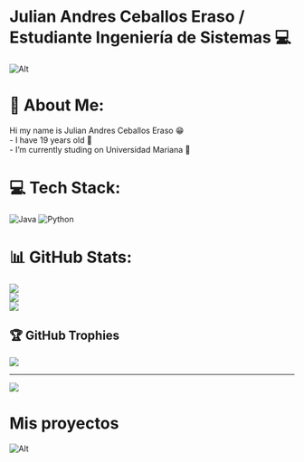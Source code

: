  # Julian Andres Ceballos Eraso / Estudiante Ingeniería de Sistemas 💻
![Alt](https://www.mejorconweb.com/images/programacion-web-barcelona.jpg)

# 💫 About Me:
 Hi my name is Julian Andres Ceballos Eraso 😁<br>- I have 19 years old 🧑<br>- I’m currently studing on Universidad Mariana 🔭


# 💻 Tech Stack:
![Java](https://img.shields.io/badge/java-%23ED8B00.svg?style=for-the-badge&logo=java&logoColor=white) ![Python](https://img.shields.io/badge/python-3670A0?style=for-the-badge&logo=python&logoColor=ffdd54)
# 📊 GitHub Stats:
![](https://github-readme-stats.vercel.app/api?username=Julian100j&theme=dark&hide_border=false&include_all_commits=false&count_private=false)<br/>
![](https://github-readme-streak-stats.herokuapp.com/?user=Julian100j&theme=dark&hide_border=false)<br/>
![](https://github-readme-stats.vercel.app/api/top-langs/?username=Julian100j&theme=dark&hide_border=false&include_all_commits=false&count_private=false&layout=compact)

## 🏆 GitHub Trophies
![](https://github-profile-trophy.vercel.app/?username=Julian100j&theme=radical&no-frame=false&no-bg=false&margin-w=4)

---
[![](https://visitcount.itsvg.in/api?id=Julian100j&icon=0&color=0)](https://visitcount.itsvg.in)
# Mis proyectos
![Alt](https://www.google.com/url?sa=i&url=https%3A%2F%2Fwww.enter.co%2Fempresas%2Fnegocios%2Fquiere-saber-si-la-programacion-podria-ser-su-camino-profesional%2F&psig=AOvVaw04SEEpqZq-2t3eGNrxIf_3&ust=1748388699588000&source=images&cd=vfe&opi=89978449&ved=0CBQQjRxqFwoTCLCMtqmlwo0DFQAAAAAdAAAAABBq)






<!--
**Julian100j/Julian100j** is a ✨ _special_ ✨ repository because its `README.md` (this file) appears on your GitHub profile.


